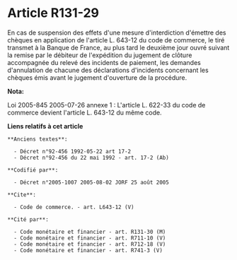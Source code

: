 # Article R131-29

En cas de suspension des effets d'une mesure d'interdiction d'émettre des chèques en application de l'article L. 643-12 du
code de commerce, le tiré transmet à la Banque de France, au plus tard le deuxième jour ouvré suivant la remise par le
débiteur de l'expédition du jugement de clôture accompagnée du relevé des incidents de paiement, les demandes d'annulation de
chacune des déclarations d'incidents concernant les chèques émis avant le jugement d'ouverture de la procédure.

**Nota:**

Loi 2005-845 2005-07-26 annexe 1 : L'article L. 622-33 du code de commerce devient l'article L. 643-12 du même code.

**Liens relatifs à cet article**

	**Anciens textes**:

	  - Décret n°92-456 1992-05-22 art 17-2
	  - Décret n°92-456 du 22 mai 1992 - art. 17-2 (Ab)

	**Codifié par**:

	  - Décret n°2005-1007 2005-08-02 JORF 25 août 2005

	**Cite**:

	  - Code de commerce. - art. L643-12 (V)

	**Cité par**:

	  - Code monétaire et financier - art. R131-30 (M)
	  - Code monétaire et financier - art. R711-10 (V)
	  - Code monétaire et financier - art. R712-18 (V)
	  - Code monétaire et financier - art. R741-3 (V)
